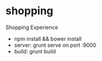 shopping
========

Shopping Experience


* npm install && bower install
* server: grunt serve on port :9000
* build: grunt build
